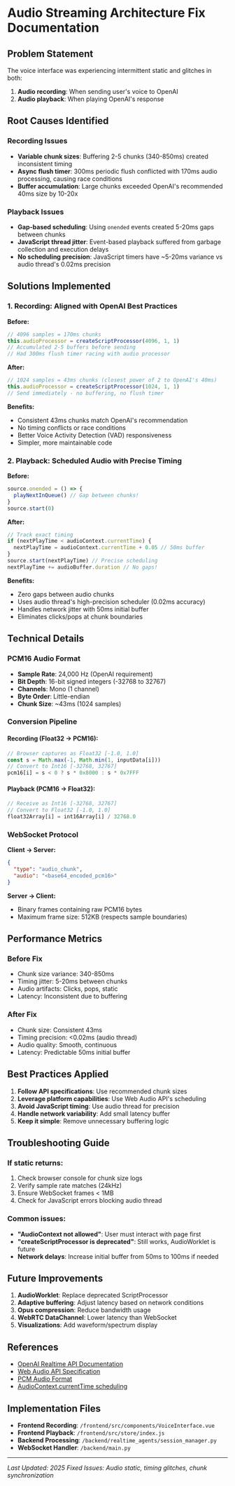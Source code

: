 # Audio Streaming Architecture Fix Documentation

## Problem Statement

The voice interface was experiencing intermittent static and glitches in both:
1. **Audio recording**: When sending user's voice to OpenAI
2. **Audio playback**: When playing OpenAI's response

## Root Causes Identified

### Recording Issues
- **Variable chunk sizes**: Buffering 2-5 chunks (340-850ms) created inconsistent timing
- **Async flush timer**: 300ms periodic flush conflicted with 170ms audio processing, causing race conditions
- **Buffer accumulation**: Large chunks exceeded OpenAI's recommended 40ms size by 10-20x

### Playback Issues
- **Gap-based scheduling**: Using `onended` events created 5-20ms gaps between chunks
- **JavaScript thread jitter**: Event-based playback suffered from garbage collection and execution delays
- **No scheduling precision**: JavaScript timers have ~5-20ms variance vs audio thread's 0.02ms precision

## Solutions Implemented

### 1. Recording: Aligned with OpenAI Best Practices

**Before:**
```javascript
// 4096 samples = 170ms chunks
this.audioProcessor = createScriptProcessor(4096, 1, 1)
// Accumulated 2-5 buffers before sending
// Had 300ms flush timer racing with audio processor
```

**After:**
```javascript
// 1024 samples = 43ms chunks (closest power of 2 to OpenAI's 40ms)
this.audioProcessor = createScriptProcessor(1024, 1, 1)
// Send immediately - no buffering, no flush timer
```

**Benefits:**
- Consistent 43ms chunks match OpenAI's recommendation
- No timing conflicts or race conditions
- Better Voice Activity Detection (VAD) responsiveness
- Simpler, more maintainable code

### 2. Playback: Scheduled Audio with Precise Timing

**Before:**
```javascript
source.onended = () => {
  playNextInQueue() // Gap between chunks!
}
source.start(0)
```

**After:**
```javascript
// Track exact timing
if (nextPlayTime < audioContext.currentTime) {
  nextPlayTime = audioContext.currentTime + 0.05 // 50ms buffer
}
source.start(nextPlayTime) // Precise scheduling
nextPlayTime += audioBuffer.duration // No gaps!
```

**Benefits:**
- Zero gaps between audio chunks
- Uses audio thread's high-precision scheduler (0.02ms accuracy)
- Handles network jitter with 50ms initial buffer
- Eliminates clicks/pops at chunk boundaries

## Technical Details

### PCM16 Audio Format
- **Sample Rate**: 24,000 Hz (OpenAI requirement)
- **Bit Depth**: 16-bit signed integers (-32768 to 32767)
- **Channels**: Mono (1 channel)
- **Byte Order**: Little-endian
- **Chunk Size**: ~43ms (1024 samples)

### Conversion Pipeline

#### Recording (Float32 → PCM16):
```javascript
// Browser captures as Float32 [-1.0, 1.0]
const s = Math.max(-1, Math.min(1, inputData[i]))
// Convert to Int16 [-32768, 32767]
pcm16[i] = s < 0 ? s * 0x8000 : s * 0x7FFF
```

#### Playback (PCM16 → Float32):
```javascript
// Receive as Int16 [-32768, 32767]
// Convert to Float32 [-1.0, 1.0]
float32Array[i] = int16Array[i] / 32768.0
```

### WebSocket Protocol

**Client → Server:**
```json
{
  "type": "audio_chunk",
  "audio": "<base64_encoded_pcm16>"
}
```

**Server → Client:**
- Binary frames containing raw PCM16 bytes
- Maximum frame size: 512KB (respects sample boundaries)

## Performance Metrics

### Before Fix
- Chunk size variance: 340-850ms
- Timing jitter: 5-20ms between chunks
- Audio artifacts: Clicks, pops, static
- Latency: Inconsistent due to buffering

### After Fix
- Chunk size: Consistent 43ms
- Timing precision: <0.02ms (audio thread)
- Audio quality: Smooth, continuous
- Latency: Predictable 50ms initial buffer

## Best Practices Applied

1. **Follow API specifications**: Use recommended chunk sizes
2. **Leverage platform capabilities**: Use Web Audio API's scheduling
3. **Avoid JavaScript timing**: Use audio thread for precision
4. **Handle network variability**: Add small latency buffer
5. **Keep it simple**: Remove unnecessary buffering logic

## Troubleshooting Guide

### If static returns:
1. Check browser console for chunk size logs
2. Verify sample rate matches (24kHz)
3. Ensure WebSocket frames < 1MB
4. Check for JavaScript errors blocking audio thread

### Common issues:
- **"AudioContext not allowed"**: User must interact with page first
- **"createScriptProcessor is deprecated"**: Still works, AudioWorklet is future
- **Network delays**: Increase initial buffer from 50ms to 100ms if needed

## Future Improvements

1. **AudioWorklet**: Replace deprecated ScriptProcessor
2. **Adaptive buffering**: Adjust latency based on network conditions
3. **Opus compression**: Reduce bandwidth usage
4. **WebRTC DataChannel**: Lower latency than WebSocket
5. **Visualizations**: Add waveform/spectrum display

## References

- [OpenAI Realtime API Documentation](https://platform.openai.com/docs/guides/realtime)
- [Web Audio API Specification](https://webaudio.github.io/web-audio-api/)
- [PCM Audio Format](https://en.wikipedia.org/wiki/Pulse-code_modulation)
- [AudioContext.currentTime scheduling](https://developer.mozilla.org/en-US/docs/Web/API/BaseAudioContext/currentTime)

## Implementation Files

- **Frontend Recording**: `/frontend/src/components/VoiceInterface.vue`
- **Frontend Playback**: `/frontend/src/store/index.js`
- **Backend Processing**: `/backend/realtime_agents/session_manager.py`
- **WebSocket Handler**: `/backend/main.py`

---

*Last Updated: 2025*
*Fixed Issues: Audio static, timing glitches, chunk synchronization*